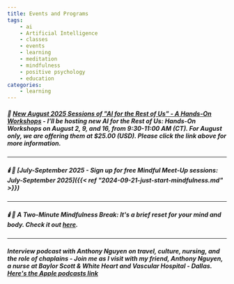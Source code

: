 ```yaml
---
title: Events and Programs
tags:
    - ai
    - Artificial Intelligence
    - classes
    - events
    - learning
    - meditation
    - mindfulness
    - positive psychology
    - education
categories:
    - learning
---
```


##### 🚀 [New August 2025 Sessions of "AI for the Rest of Us" - A Hands-On Workshops](https://worldwidestew.com/events/2025-03-20-ai-for-the-rest-of-us-a-hands-on-workshop/) - I'll be hosting new *AI for the Rest of Us: Hands-On Workshops* on August 2, 9, and 16, from 9:30-11:00 AM (CT). For August only, we are offering them at $25.00 (USD). Please click the link above for more information.

--- 

##### 🕯️ 🍃 [July-September 2025 - Sign up for free Mindful Meet-Up sessions: July-September 2025]({{< ref "2024-09-21-just-start-mindfulness.md" >}})

---

##### 🕯️ 🍃 A Two-Minute Mindfulness Break: It's a brief reset for your mind and body. Check it out **[here](https://podcasts.apple.com/us/podcast/two-minute-mindfulness-meditation/id1765332412?i=1000673695128)**. 

---

##### Interview podcast with Anthony Nguyen on travel, culture, nursing, and the role of chaplains - Join me as I visit with my friend, Anthony Nguyen, a nurse at Baylor Scott & White Heart and Vascular Hospital - Dallas. [Here's the Apple podcasts link](https://podcasts.apple.com/us/podcast/travel-health-and-generations-with-anthony-nguyen/id1765332412?i=1000666908796)
